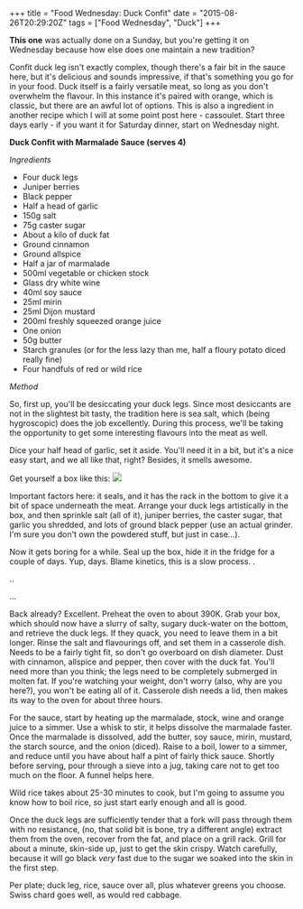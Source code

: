 +++
title = "Food Wednesday: Duck Confit"
date = "2015-08-26T20:29:20Z"
tags = ["Food Wednesday", "Duck"]
+++

**This one** was actually done on a Sunday, but you're getting it on Wednesday because how else does one maintain a new tradition?

Confit duck leg isn't exactly complex, though there's a fair bit in the sauce here, but it's delicious and sounds impressive, if that's something you go for in your food. Duck itself is a fairly versatile meat, so long as you don't overwhelm the flavour. In this instance it's paired with orange, which is classic, but there are an awful lot of options. This is also a ingredient in another recipe which I will at some point post here - cassoulet. Start three days early - if you want it for Saturday dinner, start on Wednesday night.

**Duck Confit with Marmalade Sauce (serves 4)**

*Ingredients*

 - Four duck legs
 - Juniper berries
 - Black pepper
 - Half a head of garlic
 - 150g salt
 - 75g caster sugar
 - About a kilo of duck fat
 - Ground cinnamon
 - Ground allspice
 - Half a jar of marmalade
 - 500ml vegetable or chicken stock
 - Glass dry white wine
 - 40ml soy sauce
 - 25ml mirin
 - 25ml Dijon mustard
 - 200ml freshly squeezed orange juice
 - One onion
 - 50g butter
 - Starch granules (or for the less lazy than me, half a floury potato diced really fine)
 - Four handfuls of red or wild rice

*Method*

So, first up, you'll be desiccating your duck legs. Since most desiccants are not in the slightest bit tasty, the tradition here is sea salt, which (being hygroscopic) does the job excellently. During this process, we'll be taking the opportunity to get some interesting flavours into the meat as well.

Dice your half head of garlic, set it aside. You'll need it in a bit, but it's a nice easy start, and we all like that, right? Besides, it smells awesome.

Get yourself a box like this:
![](/blog/content/images/2015/08/IMG_20150821_204639-1-.jpg)

Important factors here: it seals, and it has the rack in the bottom to give it a bit of space underneath the meat. Arrange your duck legs artistically in the box, and then sprinkle salt (all of it), juniper berries, the caster sugar, that garlic you shredded, and lots of ground black pepper (use an actual grinder. I'm sure you don't own the powdered stuff, but just in case...).

Now it gets boring for a while. Seal up the box, hide it in the fridge for a couple of days. Yup, days. Blame kinetics, this is a slow process.
.

..

...

Back already? Excellent. Preheat the oven to about 390K. Grab your box, which should now have a slurry of salty, sugary duck-water on the bottom, and retrieve the duck legs. If they quack, you need to leave them in a bit longer. Rinse the salt and flavourings off, and set them in a casserole dish. Needs to be a fairly tight fit, so don't go overboard on dish diameter. Dust with cinnamon, allspice and pepper, then cover with the duck fat. You'll need more than you think; the legs need to be completely submerged in molten fat. If you're watching your weight, don't worry (also, why are you here?), you won't be eating all of it. Casserole dish needs a lid, then makes its way to the oven for about three hours.

For the sauce, start by heating up the marmalade, stock, wine and orange juice to a simmer. Use a whisk to stir, it helps dissolve the marmalade faster. Once the marmalade is dissolved, add the butter, soy sauce, mirin, mustard, the starch source, and the onion (diced). Raise to a boil, lower to a simmer, and reduce until you have about half a pint of fairly thick sauce. Shortly before serving, pour through a sieve into a jug, taking care not to get too much on the floor. A funnel helps here.

Wild rice takes about 25-30 minutes to cook, but I'm going to assume you know how to boil rice, so just start early enough and all is good.

Once the duck legs are sufficiently tender that a fork will pass through them with no resistance, (no, that solid bit is bone, try a different angle) extract them from the oven, recover from the fat, and place on a grill rack. Grill for about a minute, skin-side up, just to get the skin crispy. Watch carefully, because it will go black *very* fast due to the sugar we soaked into the skin in the first step.

Per plate; duck leg, rice, sauce over all, plus whatever greens you choose. Swiss chard goes well, as would red cabbage.
